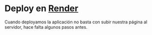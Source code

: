 # **Deploy en [Render](https://www.render.com)**

Cuando deployamos la aplicación no basta con subir nuestra página al servidor, hace falta algunos pasos antes.
